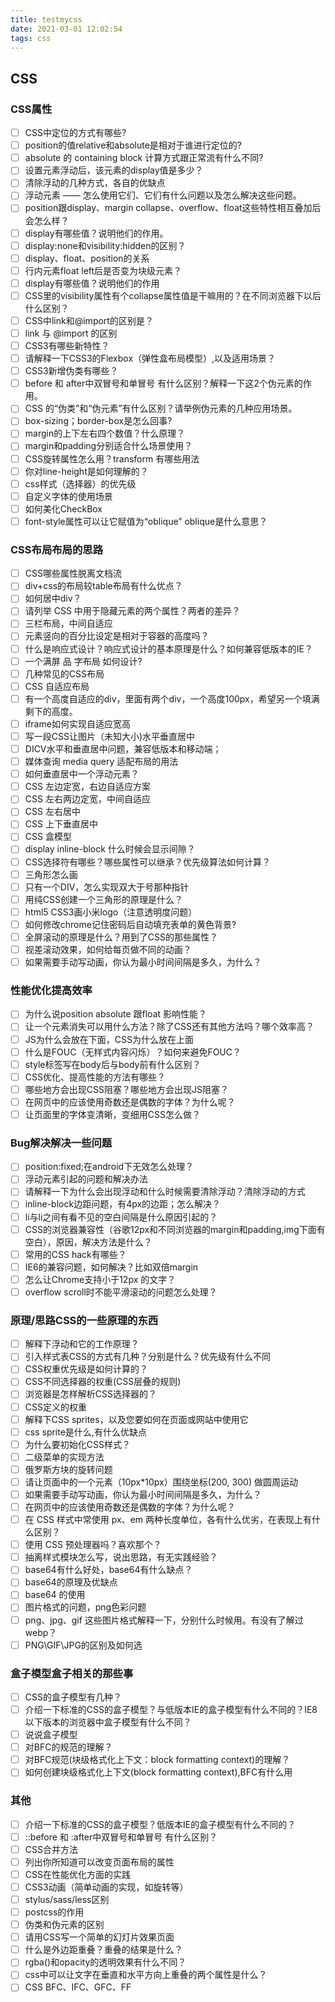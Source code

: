 ```yaml
---
title: testmycss
date: 2021-03-01 12:02:54
tags: css
---
```


## CSS
### CSS属性
- [ ] CSS中定位的方式有哪些?
- [ ] position的值relative和absolute是相对于谁进行定位的?
- [ ] absolute 的 containing block 计算方式跟正常流有什么不同?
- [ ] 设置元素浮动后，该元素的display值是多少？
- [ ] 清除浮动的⼏种⽅式，各⾃的优缺点
- [ ] 浮动元素 —— 怎么使用它们、它们有什么问题以及怎么解决这些问题。
- [ ] position跟display、margin collapse、overflow、float这些特性相互叠加后会怎么样？
- [ ] display有哪些值？说明他们的作用。
- [ ] display:none和visibility:hidden的区别？
- [ ] display、float、position的关系
- [ ] ⾏内元素float left后是否变为块级元素？
- [ ] display有哪些值？说明他们的作⽤
- [ ] CSS里的visibility属性有个collapse属性值是干嘛用的？在不同浏览器下以后什么区别？
- [ ] CSS中link和@import的区别是？
- [ ] link 与 @import 的区别
- [ ] CSS3有哪些新特性？
- [ ] 请解释一下CSS3的Flexbox（弹性盒布局模型）,以及适用场景？
- [ ] CSS3新增伪类有哪些？
- [ ] before 和 after中双冒号和单冒号 有什么区别？解释一下这2个伪元素的作用。
- [ ] CSS 的“伪类”和“伪元素”有什么区别？请举例伪元素的几种应用场景。
- [ ] box-sizing；border-box是怎么回事?
- [ ] margin的上下左右四个数值？什么原理？
- [ ] margin和padding分别适合什么场景使用？
- [ ] CSS旋转属性怎么用？transform 有哪些用法
- [ ] 你对line-height是如何理解的？
- [ ] css样式（选择器）的优先级
- [ ] ⾃定义字体的使⽤场景
- [ ] 如何美化CheckBox
- [ ] font-style属性可以让它赋值为“oblique” oblique是什么意思？

### CSS布局布局的思路
- [ ] CSS哪些属性脱离文档流
- [ ] div+css的布局较table布局有什么优点？
- [ ] 如何居中div？
- [ ] 请列举 CSS 中用于隐藏元素的两个属性？两者的差异？
- [ ] 三栏布局，中间自适应
- [ ] 元素竖向的百分比设定是相对于容器的高度吗？
- [ ] 什么是响应式设计？响应式设计的基本原理是什么？如何兼容低版本的IE？
- [ ] 一个满屏 品 字布局 如何设计?
- [ ] ⼏种常⻅的CSS布局
- [ ] CSS ⾃适应布局
- [ ] 有一个高度自适应的div，里面有两个div，一个高度100px，希望另一个填满剩下的高度。
- [ ] iframe如何实现自适应宽高
- [ ] 写一段CSS让图片（未知大小)水平垂直居中
- [ ] DICV水平和垂直居中问题，兼容低版本和移动端；
- [ ] 媒体查询 media query 适配布局的用法
- [ ] 如何垂直居中⼀个浮动元素？
- [ ] CSS 左边定宽，右边⾃适应⽅案
- [ ] CSS 左右两边定宽，中间⾃适应
- [ ] CSS 左右居中
- [ ] CSS 上下垂直居中
- [ ] CSS 盒模型
- [ ] display inline-block 什么时候会显示间隙？
- [ ] CSS选择符有哪些？哪些属性可以继承？优先级算法如何计算？
- [ ] 三角形怎么画
- [ ] 只有一个DIV，怎么实现双大于号那种指针
- [ ] 用纯CSS创建一个三角形的原理是什么？
- [ ] html5 CSS3画小米logo（注意透明度问题）
- [ ] 如何修改chrome记住密码后自动填充表单的黄色背景?
- [ ] 全屏滚动的原理是什么？用到了CSS的那些属性？
- [ ] 视差滚动效果，如何给每页做不同的动画？
- [ ] 如果需要⼿动写动画，你认为最⼩时间间隔是多久，为什么？

### 性能优化提高效率
- [ ] 为什么说position absolute 跟float 影响性能？
- [ ] 让一个元素消失可以用什么方法？除了CSS还有其他方法吗？哪个效率高？
- [ ] JS为什么会放在下面，CSS为什么放在上面
- [ ] 什么是FOUC（无样式内容闪烁）？如何来避免FOUC？
- [ ] style标签写在body后与body前有什么区别？
- [ ] CSS优化、提高性能的方法有哪些？
- [ ] 哪些地方会出现CSS阻塞？哪些地方会出现JS阻塞？
- [ ] 在⽹⻚中的应该使⽤奇数还是偶数的字体？为什么呢？
- [ ] 让页面里的字体变清晰，变细用CSS怎么做？

### Bug解决解决一些问题
- [ ] position:fixed;在android下无效怎么处理？
- [ ] 浮动元素引起的问题和解决办法
- [ ] 请解释一下为什么会出现浮动和什么时候需要清除浮动？清除浮动的方式
- [ ] inline-block边距问题，有4px的边距；怎么解决？
- [ ] li与li之间有看不见的空白间隔是什么原因引起的？
- [ ] CSS的浏览器兼容性（谷歌12px和不同浏览器的margin和padding,img下面有空白），原因，解决方法是什么？
- [ ] 常用的CSS hack有哪些？
- [ ] IE6的兼容问题，如何解决？比如双倍margin
- [ ] 怎么让Chrome支持小于12px 的文字？
- [ ] overflow scroll时不能平滑滚动的问题怎么处理？

### 原理/思路CSS的一些原理的东西
- [ ] 解释下浮动和它的工作原理？
- [ ] 引入样式表CSS的方式有几种？分别是什么？优先级有什么不同
- [ ] CSS权重优先级是如何计算的？
- [ ] CSS不同选择器的权重(CSS层叠的规则)
- [ ] 浏览器是怎样解析CSS选择器的？
- [ ] CSS定义的权重
- [ ] 解释下CSS sprites，以及您要如何在页面或网站中使用它
- [ ] css sprite是什么,有什么优缺点
- [ ] 为什么要初始化CSS样式？
- [ ] 二级菜单的实现方法
- [ ] 俄罗斯方块的旋转问题
- [ ] 请让页面中的一个元素（10px*10px）围绕坐标(200, 300) 做圆周运动
- [ ] 如果需要手动写动画，你认为最小时间间隔是多久，为什么？
- [ ] 在网页中的应该使用奇数还是偶数的字体？为什么呢？
- [ ] 在 CSS 样式中常使用 px、em 两种长度单位，各有什么优劣，在表现上有什么区别？
- [ ] 使用 CSS 预处理器吗？喜欢那个？
- [ ] 抽离样式模块怎么写，说出思路，有无实践经验？
- [ ] base64有什么好处，base64有什么缺点？
- [ ] base64的原理及优缺点
- [ ] base64 的使⽤
- [ ] 图片格式的问题，png色彩问题
- [ ] png、jpg、gif 这些图片格式解释一下，分别什么时候用。有没有了解过webp？
- [ ] PNG\GIF\JPG的区别及如何选

### 盒子模型盒子相关的那些事
- [ ] CSS的盒子模型有几种？
- [ ] 介绍一下标准的CSS的盒子模型？与低版本IE的盒子模型有什么不同的？IE8以下版本的浏览器中盒子模型有什么不同？
- [ ] 说说盒子模型
- [ ] 对BFC的规范的理解？
- [ ] 对BFC规范(块级格式化上下文：block formatting context)的理解？
- [ ] 如何创建块级格式化上下⽂(block formatting context),BFC有什么⽤

### 其他
- [ ] 介绍⼀下标准的CSS的盒⼦模型？低版本IE的盒⼦模型有什么不同的？
- [ ] ::before 和 :after中双冒号和单冒号 有什么区别？
- [ ] CSS合并⽅法
- [ ] 列出你所知道可以改变⻚⾯布局的属性
- [ ] CSS在性能优化⽅⾯的实践
- [ ] CSS3动画（简单动画的实现，如旋转等）
- [ ] stylus/sass/less区别
- [ ] postcss的作⽤
- [ ] 伪类和伪元素的区别
- [ ] 请⽤CSS写⼀个简单的幻灯⽚效果⻚⾯
- [ ] 什么是外边距重叠？重叠的结果是什么？
- [ ] rgba()和opacity的透明效果有什么不同？
- [ ] css中可以让⽂字在垂直和⽔平⽅向上重叠的两个属性是什么？
- [ ] CSS BFC、IFC、GFC、FF